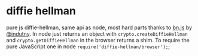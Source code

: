 # diffie hellman

pure js diffie-hellman, same api as node, most hard parts thanks to [bn.js](https://www.npmjs.org/package/bn.js) by [@indutny](https://github.com/indutny). In node just returns an object with `crypto.createDiffieHellman` and `crypto.getDiffieHellman` in the browser returns a shim. To require the pure JavaScript one in node `require('diffie-hellman/browser');`;


